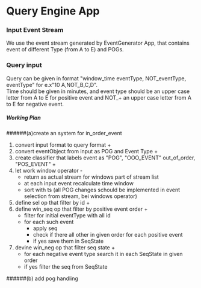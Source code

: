 # Query Engine App

### Input Event Stream
We use the event stream generated by EventGenerator App, 
that contains event of different Type (from A to E) and POGs.

### Query input
Query can be given in format "window_time eventType, 
NOT_eventType, eventType" for e.x"10 A,NOT_B,C,D".  
Time should be given in minutes, and event type should be an upper case
letter from A to E for positive event and NOT_+  an upper case
letter from A to E for negative event.

##### Working Plan
######(a)create an system for in_order_event

1. convert input format to query format   + 
2. convert eventObject from input as POG and Event Type + 
3. create classifier that labels event as "POG", "OOO_EVENT" out_of_order, "POS_EVENT" +
4. let work window operator -
    - return as actual stream for windows part of stream list
    - at each input event recalculate time window
    - sort with ts
(all POG changes schould be implemented in event 
selection from stream, bei windows operator)
5. define sel op that filter by id + 
6. define win_seq op that filter by positive event order +
    - filter for initial eventType with all id
    - for each such event 
        - apply seq
        - check if there all  other in given order for each positive event
        - if yes save them in SeqState
7. devine win_neg op that filter seq state +
    - for each negative event type search it in
    each SeqState in given order 
    - if yes filter the seq from SeqState
    
######(b) add pog handling